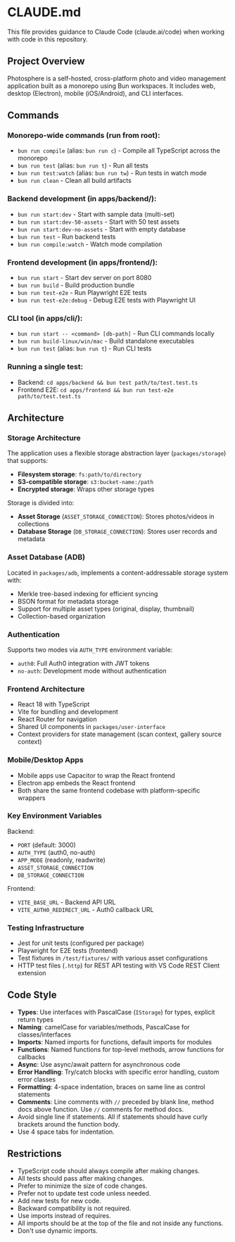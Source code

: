 # CLAUDE.md

This file provides guidance to Claude Code (claude.ai/code) when working with code in this repository.

## Project Overview

Photosphere is a self-hosted, cross-platform photo and video management application built as a monorepo using Bun workspaces. It includes web, desktop (Electron), mobile (iOS/Android), and CLI interfaces.

## Commands

### Monorepo-wide commands (run from root):
- `bun run compile` (alias: `bun run c`) - Compile all TypeScript across the monorepo
- `bun run test` (alias: `bun run t`) - Run all tests
- `bun run test:watch` (alias: `bun run tw`) - Run tests in watch mode
- `bun run clean` - Clean all build artifacts

### Backend development (in apps/backend/):
- `bun run start:dev` - Start with sample data (multi-set)
- `bun run start:dev-50-assets` - Start with 50 test assets
- `bun run start:dev-no-assets` - Start with empty database
- `bun run test` - Run backend tests
- `bun run compile:watch` - Watch mode compilation

### Frontend development (in apps/frontend/):
- `bun run start` - Start dev server on port 8080
- `bun run build` - Build production bundle
- `bun run test-e2e` - Run Playwright E2E tests
- `bun run test-e2e:debug` - Debug E2E tests with Playwright UI

### CLI tool (in apps/cli/):
- `bun run start -- <command> [db-path]` - Run CLI commands locally
- `bun run build-linux/win/mac` - Build standalone executables
- `bun run test` (alias: `bun run t`) - Run CLI tests

### Running a single test:
- Backend: `cd apps/backend && bun test path/to/test.test.ts`
- Frontend E2E: `cd apps/frontend && bun run test-e2e path/to/test.test.ts`

## Architecture

### Storage Architecture
The application uses a flexible storage abstraction layer (`packages/storage`) that supports:
- **Filesystem storage**: `fs:path/to/directory`
- **S3-compatible storage**: `s3:bucket-name:/path`
- **Encrypted storage**: Wraps other storage types

Storage is divided into:
- **Asset Storage** (`ASSET_STORAGE_CONNECTION`): Stores photos/videos in collections
- **Database Storage** (`DB_STORAGE_CONNECTION`): Stores user records and metadata

### Asset Database (ADB)
Located in `packages/adb`, implements a content-addressable storage system with:
- Merkle tree-based indexing for efficient syncing
- BSON format for metadata storage
- Support for multiple asset types (original, display, thumbnail)
- Collection-based organization

### Authentication
Supports two modes via `AUTH_TYPE` environment variable:
- `auth0`: Full Auth0 integration with JWT tokens
- `no-auth`: Development mode without authentication

### Frontend Architecture
- React 18 with TypeScript
- Vite for bundling and development
- React Router for navigation
- Shared UI components in `packages/user-interface`
- Context providers for state management (scan context, gallery source context)

### Mobile/Desktop Apps
- Mobile apps use Capacitor to wrap the React frontend
- Electron app embeds the React frontend
- Both share the same frontend codebase with platform-specific wrappers

### Key Environment Variables
Backend:
- `PORT` (default: 3000)
- `AUTH_TYPE` (auth0, no-auth)
- `APP_MODE` (readonly, readwrite)
- `ASSET_STORAGE_CONNECTION`
- `DB_STORAGE_CONNECTION`

Frontend:
- `VITE_BASE_URL` - Backend API URL
- `VITE_AUTH0_REDIRECT_URL` - Auth0 callback URL

### Testing Infrastructure
- Jest for unit tests (configured per package)
- Playwright for E2E tests (frontend)
- Test fixtures in `/test/fixtures/` with various asset configurations
- HTTP test files (`.http`) for REST API testing with VS Code REST Client extension

## Code Style
- **Types**: Use interfaces with PascalCase (`IStorage`) for types, explicit return types
- **Naming**: camelCase for variables/methods, PascalCase for classes/interfaces
- **Imports**: Named imports for functions, default imports for modules
- **Functions**: Named functions for top-level methods, arrow functions for callbacks
- **Async**: Use async/await pattern for asynchronous code
- **Error Handling**: Try/catch blocks with specific error handling, custom error classes
- **Formatting**: 4-space indentation, braces on same line as control statements
- **Comments**: Line comments with `//` preceded by blank line, method docs above function. Use `//` comments for method docs.
- Avoid single line if statements. All if statements should have curly brackets around the function body.
- Use 4 space tabs for indentation.

## Restrictions
- TypeScript code should always compile after making changes.
- All tests should pass after making changes.
- Prefer to minimize the size of code changes.
- Prefer not to update test code unless needed.
- Add new tests for new code.
- Backward compatibility is not required.
- Use imports instead of requires.
- All imports should be at the top of the file and not inside any functions.
- Don't use dynamic imports.

